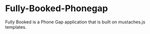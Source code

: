 Fully-Booked-Phonegap
=====================

Fully Booked is a Phone Gap application that is built on mustaches.js templates.
